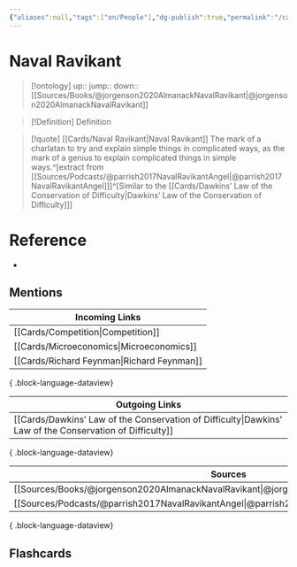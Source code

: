 ```yaml
---
{"aliases":null,"tags":["on/People"],"dg-publish":true,"permalink":"/cards/naval-ravikant/","dgPassFrontmatter":true}
---
```


# Naval Ravikant

> [!ontology]
> up:: 
> jump:: 
> down:: [[Sources/Books/@jorgenson2020AlmanackNavalRavikant\|@jorgenson2020AlmanackNavalRavikant]]

> [!Definition] Definition

> [!quote] [[Cards/Naval Ravikant\|Naval Ravikant]]
> The mark of a charlatan to try and explain simple things in complicated ways, as the mark of a genius to explain complicated things in simple ways.^[extract from [[Sources/Podcasts/@parrish2017NavalRavikantAngel\|@parrish2017NavalRavikantAngel]]]^[Similar to the [[Cards/Dawkins’ Law of the Conservation of Difficulty\|Dawkins’ Law of the Conservation of Difficulty]]]

# Reference

- 

## Mentions

| Incoming Links                                |
| --------------------------------------------- |
| [[Cards/Competition\|Competition]]         |
| [[Cards/Microeconomics\|Microeconomics]]   |
| [[Cards/Richard Feynman\|Richard Feynman]] |

{ .block-language-dataview}

| Outgoing Links                                                                                              |
| ----------------------------------------------------------------------------------------------------------- |
| [[Cards/Dawkins’ Law of the Conservation of Difficulty\|Dawkins’ Law of the Conservation of Difficulty]] |

{ .block-language-dataview}

| Sources                                                                                       |
| --------------------------------------------------------------------------------------------- |
| [[Sources/Books/@jorgenson2020AlmanackNavalRavikant\|@jorgenson2020AlmanackNavalRavikant]] |
| [[Sources/Podcasts/@parrish2017NavalRavikantAngel\|@parrish2017NavalRavikantAngel]]        |

{ .block-language-dataview}

## Flashcards